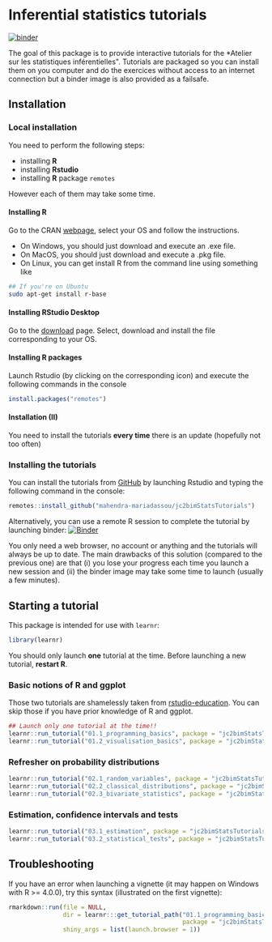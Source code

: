 
<!-- README.md is generated from README.Rmd. Please edit that file -->

# Inferential statistics tutorials

<!-- badges: start -->

[![binder](https://github.com/mahendra-mariadassou/jc2bimStatsTutorials/workflows/binder/badge.svg)](https://mybinder.org/v2/gh/mahendra-mariadassou/jc2bimStatsTutorials/main)
<!-- badges: end -->

The goal of this package is to provide interactive tutorials for the
\*Atelier sur les statistiques inférentielles". Tutorials are packaged
so you can install them on you computer and do the exercices without
access to an internet connection but a binder image is also provided as
a failsafe.

## Installation

### Local installation

You need to perform the following steps:

-   installing **R**
-   installing **Rstudio**
-   installing **R** package `remotes`

However each of them may take some time.

#### Installing R

Go to the CRAN [webpage](https://cran.r-project.org/), select your OS
and follow the instructions.

-   On Windows, you should just download and execute an .exe file.
-   On MacOS, you should just download and execute a .pkg file.
-   On Linux, you can get install R from the command line using
    something like

``` bash
## If you're on Ubuntu
sudo apt-get install r-base
```

#### Installing RStudio Desktop

Go to the
[download](https://rstudio.com/products/rstudio/download/#download)
page. Select, download and install the file corresponding to your OS.

#### Installing R packages

Launch Rstudio (by clicking on the corresponding icon) and execute the
following commands in the console

``` r
install.packages("remotes") 
```

#### Installation (II)

You need to install the tutorials **every time** there is an update
(hopefully not too often)

### Installing the tutorials

You can install the tutorials from [GitHub](https://github.com/) by
launching Rstudio and typing the following command in the console:

``` r
remotes::install_github("mahendra-mariadassou/jc2bimStatsTutorials")
```

Alternatively, you can use a remote R session to complete the tutorial
by launching binder:
[![Binder](https://mybinder.org/badge_logo.svg)](https://mybinder.org/v2/gh/mahendra-mariadassou/jc2bimStatsTutorials/main?urlpath=rstudio)

You only need a web browser, no account or anything and the tutorials
will always be up to date. The main drawbacks of this solution (compared
to the previous one) are that (i) you lose your progress each time you
launch a new session and (ii) the binder image may take some time to
launch (usually a few minutes).

## Starting a tutorial

This package is intended for use with `learnr`:

``` r
library(learnr)
```

You should only launch **one** tutorial at the time. Before launching a
new tutorial, **restart R**.

### Basic notions of R and ggplot

Those two tutorials are shamelessly taken from
[rstudio-education](https://rstudio.cloud/learn/primers). You can skip
those if you have prior knowledge of R and ggplot.

``` r
## Launch only one tutorial at the time!!
learnr::run_tutorial("01.1_programming_basics", package = "jc2bimStatsTutorials")
learnr::run_tutorial("01.2_visualisation_basics", package = "jc2bimStatsTutorials")
```

### Refresher on probability distributions

``` r
learnr::run_tutorial("02.1_random_variables", package = "jc2bimStatsTutorials")
learnr::run_tutorial("02.2_classical_distributions", package = "jc2bimStatsTutorials")
learnr::run_tutorial("02.3_bivariate_statistics", package = "jc2bimStatsTutorials")
```

### Estimation, confidence intervals and tests

``` r
learnr::run_tutorial("03.1_estimation", package = "jc2bimStatsTutorials")
learnr::run_tutorial("03.2_statistical_tests", package = "jc2bimStatsTutorials")
```

## Troubleshooting

If you have an error when launching a vignette (it may happen on Windows
with R &gt;= 4.0.0), try this syntax (illustrated on the first
vignette):

``` r
rmarkdown::run(file = NULL, 
               dir = learnr:::get_tutorial_path("01.1_programming_basics",  
                                                package = "jc2bimStatsTutorials"), 
               shiny_args = list(launch.browser = 1))
```
